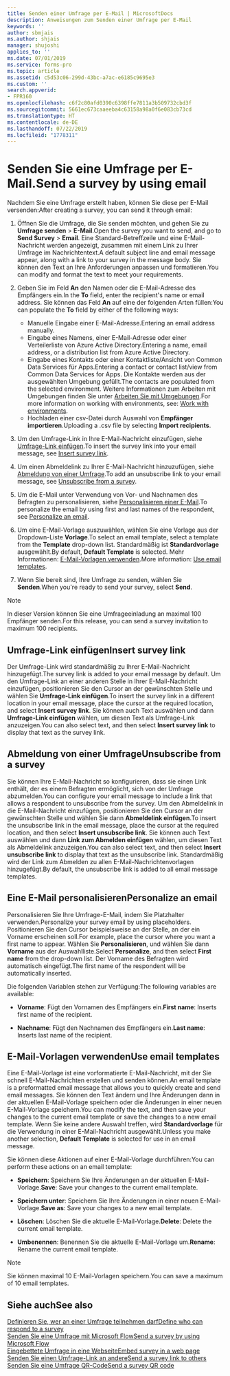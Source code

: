 ```yaml
---
title: Senden einer Umfrage per E-Mail | MicrosoftDocs
description: Anweisungen zum Senden einer Umfrage per E-Mail
keywords: ''
author: sbmjais
ms.author: shjais
manager: shujoshi
applies_to: ''
ms.date: 07/01/2019
ms.service: forms-pro
ms.topic: article
ms.assetid: c5d53c06-299d-43bc-a7ac-e6185c9695e3
ms.custom: ''
search.appverid:
- FPR160
ms.openlocfilehash: c6f2c80afd0390c6398ffe7811a3b509732cbd3f
ms.sourcegitcommit: 5661ec673caaeeba4c63158a98a0f6e083cb73cd
ms.translationtype: HT
ms.contentlocale: de-DE
ms.lasthandoff: 07/22/2019
ms.locfileid: "1778311"
---
```

# <a name="send-a-survey-by-using-email"></a><span data-ttu-id="61fb5-103">Senden Sie eine Umfrage per E-Mail.</span><span class="sxs-lookup"><span data-stu-id="61fb5-103">Send a survey by using email</span></span>



<span data-ttu-id="61fb5-104">Nachdem Sie eine Umfrage erstellt haben, können Sie diese per E-Mail versenden:</span><span class="sxs-lookup"><span data-stu-id="61fb5-104">After creating a survey, you can send it through email:</span></span> 

1.  <span data-ttu-id="61fb5-105">Öffnen Sie die Umfrage, die Sie senden möchten, und gehen Sie zu **Umfrage senden** &gt; **E-Mail**.</span><span class="sxs-lookup"><span data-stu-id="61fb5-105">Open the survey you want to send, and go to **Send Survey** &gt; **Email**.</span></span> <span data-ttu-id="61fb5-106">Eine Standard-Betreffzeile und eine E-Mail-Nachricht werden angezeigt, zusammen mit einem Link zu Ihrer Umfrage im Nachrichtentext.</span><span class="sxs-lookup"><span data-stu-id="61fb5-106">A default subject line and email message appear, along with a link to your survey in the message body.</span></span> <span data-ttu-id="61fb5-107">Sie können den Text an Ihre Anforderungen anpassen und formatieren.</span><span class="sxs-lookup"><span data-stu-id="61fb5-107">You can modify and format the text to meet your requirements.</span></span>

2.  <span data-ttu-id="61fb5-108">Geben Sie im Feld **An** den Namen oder die E-Mail-Adresse des Empfängers ein.</span><span class="sxs-lookup"><span data-stu-id="61fb5-108">In the **To** field, enter the recipient's name or email address.</span></span> <span data-ttu-id="61fb5-109">Sie können das Feld **An** auf eine der folgenden Arten füllen:</span><span class="sxs-lookup"><span data-stu-id="61fb5-109">You can populate the **To** field by either of the following ways:</span></span>
    - <span data-ttu-id="61fb5-110">Manuelle Eingabe einer E-Mail-Adresse.</span><span class="sxs-lookup"><span data-stu-id="61fb5-110">Entering an email address manually.</span></span>
    - <span data-ttu-id="61fb5-111">Eingabe eines Namens, einer E-Mail-Adresse oder einer Verteilerliste von Azure Active Directory.</span><span class="sxs-lookup"><span data-stu-id="61fb5-111">Entering a name, email address, or a distribution list from Azure Active Directory.</span></span>
    - <span data-ttu-id="61fb5-112">Eingabe eines Kontakts oder einer Kontaktliste/Ansicht von Common Data Services für Apps.</span><span class="sxs-lookup"><span data-stu-id="61fb5-112">Entering a contact or contact list/view from Common Data Services for Apps.</span></span> <span data-ttu-id="61fb5-113">Die Kontakte werden aus der ausgewählten Umgebung gefüllt.</span><span class="sxs-lookup"><span data-stu-id="61fb5-113">The contacts are populated from the selected environment.</span></span> <span data-ttu-id="61fb5-114">Weitere Informationen zum Arbeiten mit Umgebungen finden Sie unter [Arbeiten Sie mit Umgebungen](choose-environment.md).</span><span class="sxs-lookup"><span data-stu-id="61fb5-114">For more information on working with environments, see: [Work with environments](choose-environment.md).</span></span> 
    - <span data-ttu-id="61fb5-115">Hochladen einer csv-Datei durch Auswahl von **Empfänger importieren**.</span><span class="sxs-lookup"><span data-stu-id="61fb5-115">Uploading a .csv file by selecting **Import recipients**.</span></span>

3.  <span data-ttu-id="61fb5-116">Um den Umfrage-Link in Ihre E-Mail-Nachricht einzufügen, siehe [Umfrage-Link einfügen](#insert-survey-link).</span><span class="sxs-lookup"><span data-stu-id="61fb5-116">To insert the survey link into your email message, see [Insert survey link](#insert-survey-link).</span></span>  

4.  <span data-ttu-id="61fb5-117">Um einen Abmeldelink zu Ihrer E-Mail-Nachricht hinzuzufügen, siehe [Abmeldung von einer Umfrage](#unsubscribe-from-a-survey).</span><span class="sxs-lookup"><span data-stu-id="61fb5-117">To add an unsubscribe link to your email message, see [Unsubscribe from a survey](#unsubscribe-from-a-survey).</span></span>  

5.  <span data-ttu-id="61fb5-118">Um die E-Mail unter Verwendung von Vor- und Nachnamen des Befragten zu personalisieren, siehe [Personalisieren einer E-Mail](#personalize-an-email).</span><span class="sxs-lookup"><span data-stu-id="61fb5-118">To personalize the email by using first and last names of the respondent, see [Personalize an email](#personalize-an-email).</span></span>  

6.  <span data-ttu-id="61fb5-119">Um eine E-Mail-Vorlage auszuwählen, wählen Sie eine Vorlage aus der Dropdown-Liste **Vorlage**.</span><span class="sxs-lookup"><span data-stu-id="61fb5-119">To select an email template, select a template from the **Template** drop-down list.</span></span> <span data-ttu-id="61fb5-120">Standardmäßig ist **Standardvorlage** ausgewählt.</span><span class="sxs-lookup"><span data-stu-id="61fb5-120">By default, **Default Template** is selected.</span></span> <span data-ttu-id="61fb5-121">Mehr Informationen: [E-Mail-Vorlagen verwenden](#use-email-templates).</span><span class="sxs-lookup"><span data-stu-id="61fb5-121">More information: [Use email templates](#use-email-templates).</span></span>  

7.  <span data-ttu-id="61fb5-122">Wenn Sie bereit sind, Ihre Umfrage zu senden, wählen Sie **Senden**.</span><span class="sxs-lookup"><span data-stu-id="61fb5-122">When you're ready to send your survey, select **Send**.</span></span>

> [!NOTE]
> <span data-ttu-id="61fb5-123">In dieser Version können Sie eine Umfrageeinladung an maximal 100 Empfänger senden.</span><span class="sxs-lookup"><span data-stu-id="61fb5-123">For this release, you can send a survey invitation to maximum 100 recipients.</span></span>

## <a name="insert-survey-link"></a><span data-ttu-id="61fb5-124">Umfrage-Link einfügen</span><span class="sxs-lookup"><span data-stu-id="61fb5-124">Insert survey link</span></span>

<span data-ttu-id="61fb5-125">Der Umfrage-Link wird standardmäßig zu Ihrer E-Mail-Nachricht hinzugefügt.</span><span class="sxs-lookup"><span data-stu-id="61fb5-125">The survey link is added to your email message by default.</span></span> <span data-ttu-id="61fb5-126">Um den Umfrage-Link an einer anderen Stelle in Ihrer E-Mail-Nachricht einzufügen, positionieren Sie den Cursor an der gewünschten Stelle und wählen Sie **Umfrage-Link einfügen**.</span><span class="sxs-lookup"><span data-stu-id="61fb5-126">To insert the survey link in a different location in your email message, place the cursor at the required location, and select **Insert survey link**.</span></span> <span data-ttu-id="61fb5-127">Sie können auch Text auswählen und dann **Umfrage-Link einfügen** wählen, um diesen Text als Umfrage-Link anzuzeigen.</span><span class="sxs-lookup"><span data-stu-id="61fb5-127">You can also select text, and then select **Insert survey link** to display that text as the survey link.</span></span>

## <a name="unsubscribe-from-a-survey"></a><span data-ttu-id="61fb5-128">Abmeldung von einer Umfrage</span><span class="sxs-lookup"><span data-stu-id="61fb5-128">Unsubscribe from a survey</span></span>

<span data-ttu-id="61fb5-129">Sie können Ihre E-Mail-Nachricht so konfigurieren, dass sie einen Link enthält, der es einem Befragten ermöglicht, sich von der Umfrage abzumelden.</span><span class="sxs-lookup"><span data-stu-id="61fb5-129">You can configure your email message to include a link that allows a respondent to unsubscribe from the survey.</span></span> <span data-ttu-id="61fb5-130">Um den Abmeldelink in die E-Mail-Nachricht einzufügen, positionieren Sie den Cursor an der gewünschten Stelle und wählen Sie dann **Abmeldelink einfügen**.</span><span class="sxs-lookup"><span data-stu-id="61fb5-130">To insert the unsubscribe link in the email message, place the cursor at the required location, and then select **Insert unsubscribe link**.</span></span> <span data-ttu-id="61fb5-131">Sie können auch Text auswählen und dann **Link zum Abmelden einfügen** wählen, um diesen Text als Abmeldelink anzuzeigen.</span><span class="sxs-lookup"><span data-stu-id="61fb5-131">You can also select text, and then select **Insert unsubscribe link** to display that text as the unsubscribe link.</span></span> <span data-ttu-id="61fb5-132">Standardmäßig wird der Link zum Abmelden zu allen E-Mail-Nachrichtenvorlagen hinzugefügt.</span><span class="sxs-lookup"><span data-stu-id="61fb5-132">By default, the unsubscribe link is added to all email message templates.</span></span>

## <a name="personalize-an-email"></a><span data-ttu-id="61fb5-133">Eine E-Mail personalisieren</span><span class="sxs-lookup"><span data-stu-id="61fb5-133">Personalize an email</span></span>

<span data-ttu-id="61fb5-134">Personalisieren Sie Ihre Umfrage-E-Mail, indem Sie Platzhalter verwenden.</span><span class="sxs-lookup"><span data-stu-id="61fb5-134">Personalize your survey email by using placeholders.</span></span> <span data-ttu-id="61fb5-135">Positionieren Sie den Cursor beispielsweise an der Stelle, an der ein Vorname erscheinen soll.</span><span class="sxs-lookup"><span data-stu-id="61fb5-135">For example, place the cursor where you want a first name to appear.</span></span> <span data-ttu-id="61fb5-136">Wählen Sie **Personalisieren**, und wählen Sie dann **Vorname** aus der Auswahlliste.</span><span class="sxs-lookup"><span data-stu-id="61fb5-136">Select **Personalize**, and then select **First name** from the drop-down list.</span></span> <span data-ttu-id="61fb5-137">Der Vorname des Befragten wird automatisch eingefügt.</span><span class="sxs-lookup"><span data-stu-id="61fb5-137">The first name of the respondent will be automatically inserted.</span></span> 

<span data-ttu-id="61fb5-138">Die folgenden Variablen stehen zur Verfügung:</span><span class="sxs-lookup"><span data-stu-id="61fb5-138">The following variables are available:</span></span>

- <span data-ttu-id="61fb5-139">**Vorname**: Fügt den Vornamen des Empfängers ein.</span><span class="sxs-lookup"><span data-stu-id="61fb5-139">**First name**: Inserts first name of the recipient.</span></span>

- <span data-ttu-id="61fb5-140">**Nachname**: Fügt den Nachnamen des Empfängers ein.</span><span class="sxs-lookup"><span data-stu-id="61fb5-140">**Last name**: Inserts last name of the recipient.</span></span>


## <a name="use-email-templates"></a><span data-ttu-id="61fb5-141">E-Mail-Vorlagen verwenden</span><span class="sxs-lookup"><span data-stu-id="61fb5-141">Use email templates</span></span>

<span data-ttu-id="61fb5-142">Eine E-Mail-Vorlage ist eine vorformatierte E-Mail-Nachricht, mit der Sie schnell E-Mail-Nachrichten erstellen und senden können.</span><span class="sxs-lookup"><span data-stu-id="61fb5-142">An email template is a preformatted email message that allows you to quickly create and send email messages.</span></span> <span data-ttu-id="61fb5-143">Sie können den Text ändern und Ihre Änderungen dann in der aktuellen E-Mail-Vorlage speichern oder die Änderungen in einer neuen E-Mail-Vorlage speichern.</span><span class="sxs-lookup"><span data-stu-id="61fb5-143">You can modify the text, and then save your changes to the current email template or save the changes to a new email template.</span></span> <span data-ttu-id="61fb5-144">Wenn Sie keine andere Auswahl treffen, wird **Standardvorlage** für die Verwendung in einer E-Mail-Nachricht ausgewählt.</span><span class="sxs-lookup"><span data-stu-id="61fb5-144">Unless you make another selection, **Default Template** is selected for use in an email message.</span></span> 

<span data-ttu-id="61fb5-145">Sie können diese Aktionen auf einer E-Mail-Vorlage durchführen:</span><span class="sxs-lookup"><span data-stu-id="61fb5-145">You can perform these actions on an email template:</span></span>

- <span data-ttu-id="61fb5-146">**Speichern**: Speichern Sie Ihre Änderungen an der aktuellen E-Mail-Vorlage.</span><span class="sxs-lookup"><span data-stu-id="61fb5-146">**Save**: Save your changes to the current email template.</span></span>

- <span data-ttu-id="61fb5-147">**Speichern unter**: Speichern Sie Ihre Änderungen in einer neuen E-Mail-Vorlage.</span><span class="sxs-lookup"><span data-stu-id="61fb5-147">**Save as**: Save your changes to a new email template.</span></span>

- <span data-ttu-id="61fb5-148">**Löschen**: Löschen Sie die aktuelle E-Mail-Vorlage.</span><span class="sxs-lookup"><span data-stu-id="61fb5-148">**Delete**: Delete the current email template.</span></span>

- <span data-ttu-id="61fb5-149">**Umbenennen**: Benennen Sie die aktuelle E-Mail-Vorlage um.</span><span class="sxs-lookup"><span data-stu-id="61fb5-149">**Rename**: Rename the current email template.</span></span>

> [!NOTE]
> <span data-ttu-id="61fb5-150">Sie können maximal 10 E-Mail-Vorlagen speichern.</span><span class="sxs-lookup"><span data-stu-id="61fb5-150">You can save a maximum of 10 email templates.</span></span>

## <a name="see-also"></a><span data-ttu-id="61fb5-151">Siehe auch</span><span class="sxs-lookup"><span data-stu-id="61fb5-151">See also</span></span>

[<span data-ttu-id="61fb5-152">Definieren Sie, wer an einer Umfrage teilnehmen darf</span><span class="sxs-lookup"><span data-stu-id="61fb5-152">Define who can respond to a survey</span></span>](invite-settings.md)<br>
[<span data-ttu-id="61fb5-153">Senden Sie eine Umfrage mit Microsoft Flow</span><span class="sxs-lookup"><span data-stu-id="61fb5-153">Send a survey by using Microsoft Flow</span></span>](send-survey-microsoft-flow.md)<br>
[<span data-ttu-id="61fb5-154">Eingebettete Umfrage in eine Webseite</span><span class="sxs-lookup"><span data-stu-id="61fb5-154">Embed survey in a web page</span></span>](embed-web-page.md)<br>
[<span data-ttu-id="61fb5-155">Senden Sie einen Umfrage-Link an andere</span><span class="sxs-lookup"><span data-stu-id="61fb5-155">Send a survey link to others</span></span>](send-survey-link.md)<br>
[<span data-ttu-id="61fb5-156">Senden Sie eine Umfrage QR-Code</span><span class="sxs-lookup"><span data-stu-id="61fb5-156">Send a survey QR code</span></span>](send-survey-qrcode.md)

